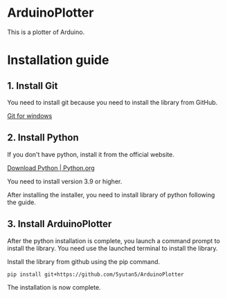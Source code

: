 # ArduinoPlotter
This is a plotter of Arduino.

# Installation guide

## 1. Install Git 

You need to install git because you need to install the library from GitHub.

[Git for windows](https://gitforwindows.org/)

## 2. Install Python

If you don't have python, install it from the official website.

[Download Python | Python.org](https://www.python.org/downloads/)

You need to install version 3.9 or higher.

After installing the installer, you need to install library of python following the guide.

## 3. Install ArduinoPlotter

After the python installation is complete, you launch a command prompt to install the library.
You need use the launched terminal to install the library.

Install the library from github using the pip command.

```
pip install git+https://github.com/5yutan5/ArduinoPlotter
```

The installation is now complete.
